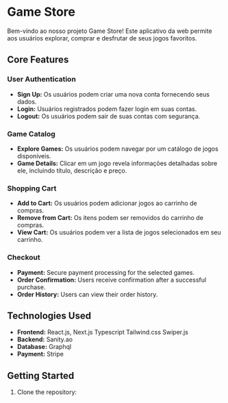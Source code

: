 # Game Store

Bem-vindo ao nosso projeto Game Store! Este aplicativo da web permite aos usuários explorar, comprar e desfrutar de seus jogos favoritos.

## Core Features

### User Authentication

- **Sign Up:** Os usuários podem criar uma nova conta fornecendo seus dados.
- **Login:** Usuários registrados podem fazer login em suas contas.
- **Logout:** Os usuários podem sair de suas contas com segurança.

### Game Catalog

- **Explore Games:** Os usuários podem navegar por um catálogo de jogos disponíveis.
- **Game Details:** Clicar em um jogo revela informações detalhadas sobre ele, incluindo título, descrição e preço.

### Shopping Cart

- **Add to Cart:** Os usuários podem adicionar jogos ao carrinho de compras.
- **Remove from Cart:** Os itens podem ser removidos do carrinho de compras.
- **View Cart:** Os usuários podem ver a lista de jogos selecionados em seu carrinho.

### Checkout

- **Payment:** Secure payment processing for the selected games.
- **Order Confirmation:** Users receive confirmation after a successful purchase.
- **Order History:** Users can view their order history.

## Technologies Used

- **Frontend:** React.js, Next.js Typescript Tailwind.css Swiper.js
- **Backend:** Sanity.ao
- **Database:** Graphql
- **Payment:** Stripe

## Getting Started

1. Clone the repository:

   ```bash
   
